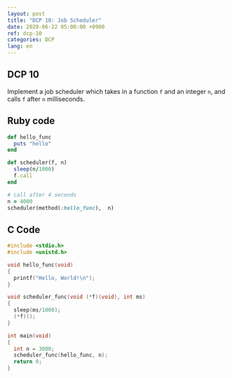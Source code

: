 ```yaml
---
layout: post
title: "DCP 10: Job Scheduler"
date: 2020-06-22 05:00:00 +0900
ref: dcp-10
categories: DCP
lang: en
---
```


## **DCP 10**

Implement a job scheduler which takes in a function `f` and an integer `n`, and calls `f` after `n` milliseconds.

<div class="divider"></div>

## Ruby code
```rb
def hello_func
  puts "hello"
end

def scheduler(f, n)
  sleep(n/1000)
  f.call
end

# call after 4 seconds
n = 4000
scheduler(method(:hello_func),  n)
```

## C Code
```c
#include <stdio.h>
#include <unistd.h>

void hello_func(void)
{
  printf("Hello, World!\n");
}

void scheduler_func(void (*f)(void), int ms)
{
  sleep(ms/1000);
  (*f)();
}

int main(void)
{
  int n = 3000;
  scheduler_func(hello_func, n);
  return 0;
}
```
